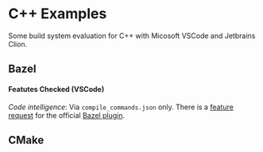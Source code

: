 # C++ Examples

Some build system evaluation for C++ with Micosoft VSCode and Jetbrains Clion.

## Bazel

#### Featutes Checked (VSCode)

*Code intelligence*: Via `compile_commands.json` only. There is a [feature request](https://github.com/bazel-contrib/vscode-bazel/issues/179) for the official [Bazel plugin](https://marketplace.visualstudio.com/items?itemName=BazelBuild.vscode-bazel).

## CMake

